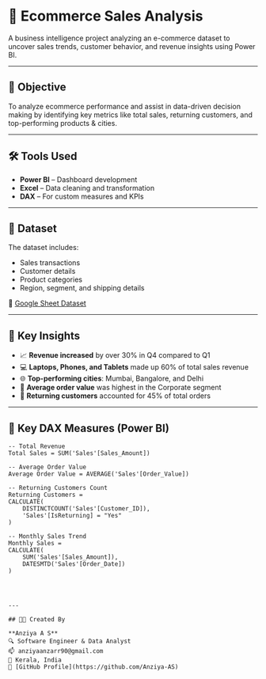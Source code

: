 # 🛒 Ecommerce Sales Analysis

A business intelligence project analyzing an e-commerce dataset to uncover sales trends, customer behavior, and revenue insights using Power BI.

---

## 🎯 Objective

To analyze ecommerce performance and assist in data-driven decision making by identifying key metrics like total sales, returning customers, and top-performing products & cities.

---

## 🛠 Tools Used

- **Power BI** – Dashboard development  
- **Excel** – Data cleaning and transformation  
- **DAX** – For custom measures and KPIs  

---

## 📂 Dataset

The dataset includes:
- Sales transactions  
- Customer details  
- Product categories  
- Region, segment, and shipping details  

📎 [Google Sheet Dataset](https://docs.google.com/spreadsheets/d/1zMoqDjJc9LD9g__K_7FchFot3f-sH-HU/edit?usp=sharing)

---

## 📌 Key Insights

- 📈 **Revenue increased** by over 30% in Q4 compared to Q1  
- 💻 **Laptops, Phones, and Tablets** made up 60% of total sales revenue  
- 🌐 **Top-performing cities**: Mumbai, Bangalore, and Delhi  
- 🧾 **Average order value** was highest in the Corporate segment  
- 🔁 **Returning customers** accounted for 45% of total orders  

---

## 🧠 Key DAX Measures (Power BI)

```DAX
-- Total Revenue
Total Sales = SUM('Sales'[Sales_Amount])

-- Average Order Value
Average Order Value = AVERAGE('Sales'[Order_Value])

-- Returning Customers Count
Returning Customers =
CALCULATE(
    DISTINCTCOUNT('Sales'[Customer_ID]),
    'Sales'[IsReturning] = "Yes"
)

-- Monthly Sales Trend
Monthly Sales =
CALCULATE(
    SUM('Sales'[Sales_Amount]),
    DATESMTD('Sales'[Order_Date])
)




---

## 👩‍💻 Created By

**Anziya A S**  
🔍 Software Engineer & Data Analyst  
📫 anziyaanzarr90@gmail.com  
📍 Kerala, India  
🔗 [GitHub Profile](https://github.com/Anziya-AS)
